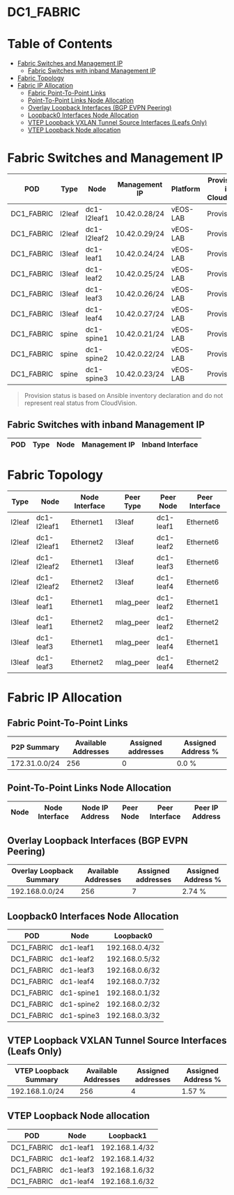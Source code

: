 # DC1_FABRIC

# Table of Contents
<!-- toc -->

- [Fabric Switches and Management IP](#fabric-switches-and-management-ip)
  - [Fabric Switches with inband Management IP](#fabric-switches-with-inband-management-ip)
- [Fabric Topology](#fabric-topology)
- [Fabric IP Allocation](#fabric-ip-allocation)
  - [Fabric Point-To-Point Links](#fabric-point-to-point-links)
  - [Point-To-Point Links Node Allocation](#point-to-point-links-node-allocation)
  - [Overlay Loopback Interfaces (BGP EVPN Peering)](#overlay-loopback-interfaces-bgp-evpn-peering)
  - [Loopback0 Interfaces Node Allocation](#loopback0-interfaces-node-allocation)
  - [VTEP Loopback VXLAN Tunnel Source Interfaces (Leafs Only)](#vtep-loopback-vxlan-tunnel-source-interfaces-leafs-only)
  - [VTEP Loopback Node allocation](#vtep-loopback-node-allocation)

<!-- toc -->
# Fabric Switches and Management IP

| POD | Type | Node | Management IP | Platform | Provisioned in CloudVision |
| --- | ---- | ---- | ------------- | -------- | -------------------------- |
| DC1_FABRIC | l2leaf | dc1-l2leaf1 | 10.42.0.28/24 | vEOS-LAB | Provisioned |
| DC1_FABRIC | l2leaf | dc1-l2leaf2 | 10.42.0.29/24 | vEOS-LAB | Provisioned |
| DC1_FABRIC | l3leaf | dc1-leaf1 | 10.42.0.24/24 | vEOS-LAB | Provisioned |
| DC1_FABRIC | l3leaf | dc1-leaf2 | 10.42.0.25/24 | vEOS-LAB | Provisioned |
| DC1_FABRIC | l3leaf | dc1-leaf3 | 10.42.0.26/24 | vEOS-LAB | Provisioned |
| DC1_FABRIC | l3leaf | dc1-leaf4 | 10.42.0.27/24 | vEOS-LAB | Provisioned |
| DC1_FABRIC | spine | dc1-spine1 | 10.42.0.21/24 | vEOS-LAB | Provisioned |
| DC1_FABRIC | spine | dc1-spine2 | 10.42.0.22/24 | vEOS-LAB | Provisioned |
| DC1_FABRIC | spine | dc1-spine3 | 10.42.0.23/24 | vEOS-LAB | Provisioned |

> Provision status is based on Ansible inventory declaration and do not represent real status from CloudVision.

## Fabric Switches with inband Management IP
| POD | Type | Node | Management IP | Inband Interface |
| --- | ---- | ---- | ------------- | ---------------- |

# Fabric Topology

| Type | Node | Node Interface | Peer Type | Peer Node | Peer Interface |
| ---- | ---- | -------------- | --------- | ----------| -------------- |
| l2leaf | dc1-l2leaf1 | Ethernet1 | l3leaf | dc1-leaf1 | Ethernet6 |
| l2leaf | dc1-l2leaf1 | Ethernet2 | l3leaf | dc1-leaf2 | Ethernet6 |
| l2leaf | dc1-l2leaf2 | Ethernet1 | l3leaf | dc1-leaf3 | Ethernet6 |
| l2leaf | dc1-l2leaf2 | Ethernet2 | l3leaf | dc1-leaf4 | Ethernet6 |
| l3leaf | dc1-leaf1 | Ethernet1 | mlag_peer | dc1-leaf2 | Ethernet1 |
| l3leaf | dc1-leaf1 | Ethernet2 | mlag_peer | dc1-leaf2 | Ethernet2 |
| l3leaf | dc1-leaf3 | Ethernet1 | mlag_peer | dc1-leaf4 | Ethernet1 |
| l3leaf | dc1-leaf3 | Ethernet2 | mlag_peer | dc1-leaf4 | Ethernet2 |

# Fabric IP Allocation

## Fabric Point-To-Point Links

| P2P Summary | Available Addresses | Assigned addresses | Assigned Address % |
| ----------- | ------------------- | ------------------ | ------------------ |
| 172.31.0.0/24 | 256 | 0 | 0.0 % |

## Point-To-Point Links Node Allocation

| Node | Node Interface | Node IP Address | Peer Node | Peer Interface | Peer IP Address |
| ---- | -------------- | --------------- | --------- | -------------- | --------------- |

## Overlay Loopback Interfaces (BGP EVPN Peering)

| Overlay Loopback Summary | Available Addresses | Assigned addresses | Assigned Address % |
| ------------------------ | ------------------- | ------------------ | ------------------ |
| 192.168.0.0/24 | 256 | 7 | 2.74 % |

## Loopback0 Interfaces Node Allocation

| POD | Node | Loopback0 |
| --- | ---- | --------- |
| DC1_FABRIC | dc1-leaf1 | 192.168.0.4/32 |
| DC1_FABRIC | dc1-leaf2 | 192.168.0.5/32 |
| DC1_FABRIC | dc1-leaf3 | 192.168.0.6/32 |
| DC1_FABRIC | dc1-leaf4 | 192.168.0.7/32 |
| DC1_FABRIC | dc1-spine1 | 192.168.0.1/32 |
| DC1_FABRIC | dc1-spine2 | 192.168.0.2/32 |
| DC1_FABRIC | dc1-spine3 | 192.168.0.3/32 |

## VTEP Loopback VXLAN Tunnel Source Interfaces (Leafs Only)

| VTEP Loopback Summary | Available Addresses | Assigned addresses | Assigned Address % |
| --------------------- | ------------------- | ------------------ | ------------------ |
| 192.168.1.0/24 | 256 | 4 | 1.57 % |

## VTEP Loopback Node allocation

| POD | Node | Loopback1 |
| --- | ---- | --------- |
| DC1_FABRIC | dc1-leaf1 | 192.168.1.4/32 |
| DC1_FABRIC | dc1-leaf2 | 192.168.1.4/32 |
| DC1_FABRIC | dc1-leaf3 | 192.168.1.6/32 |
| DC1_FABRIC | dc1-leaf4 | 192.168.1.6/32 |
